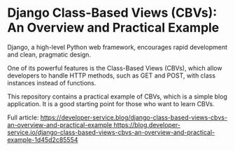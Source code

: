 # Django Class-Based Views (CBVs): An Overview and Practical Example

Django, a high-level Python web framework, encourages rapid development and clean, pragmatic design.

One of its powerful features is the Class-Based Views (CBVs), which allow developers to handle HTTP methods, such as GET and POST, with class instances instead of functions. 

This repository contains a practical example of CBVs, which is a simple blog application. It is a good starting point for those who want to learn CBVs.

Full article: [https://developer-service.blog/django-class-based-views-cbvs-an-overview-and-practical-example
](https://blog.developer-service.io/django-class-based-views-cbvs-an-overview-and-practical-example-1d45d2c85554)https://blog.developer-service.io/django-class-based-views-cbvs-an-overview-and-practical-example-1d45d2c85554
